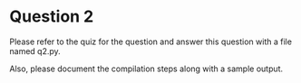 # Question 2

Please refer to the quiz for the question and answer this question with a file named q2.py.

Also, please document the compilation steps along with a sample output.
